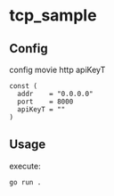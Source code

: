 # tcp_sample

## Config
config movie http apiKeyT
```
const (
  addr    = "0.0.0.0"  
  port    = 8000   
  apiKeyT = ""  
)
```

## Usage
execute:

```
go run .
```

